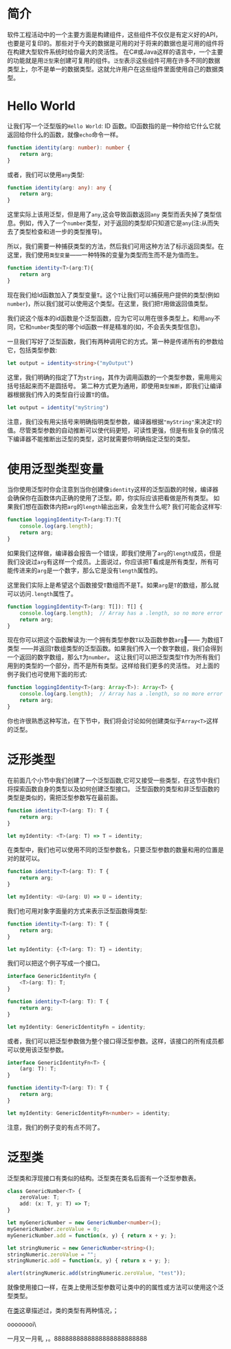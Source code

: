 # 简介
软件工程活动中的一个主要方面是构建组件，这些组件不仅仅是有定义好的API，也要是可复印的。那些对于今天的数据是可用的对于将来的数据也是可用的组件将在构建大型软件系统时给你最大的灵活性。
在C#或Java这样的语言中，一个主要的功能就是用`泛型`来创建可复用的组件。`泛型`表示这些组件可用在许多不同的数据类型上，尔不是单一的数据类型。这就允许用户在这些组件里面使用自己的数据类型。

# Hello World
让我们写一个泛型版的`Hello World`: ID 函数。ID函数指的是一种你给它什么它就返回给你什么的函数，就像`echo`命令一样。
```typescript
function identity(arg: number): number {
    return arg;
}
```
或者，我们可以使用`any`类型:
```typescript
function identity(arg: any): any {
    return arg;
}
```
这里实际上该用泛型，但是用了`any`,这会导致函数返回`any` 类型而丢失掉了类型信息。例如，传入了一个`number`类型，对于返回的类型却只知道它是`any`(注:从而失去了类型检查和进一步的类型推导)。

所以，我们需要一种捕获类型的方法，然后我们可用这种方法了标示返回类型。在这里，我们使用`类型变量`——一种特殊的变量为类型而生而不是为值而生。
```typescript
function identity<T>(arg:T){
    return arg
}
```

现在我们给Id函数加入了类型变量`T`。这个`T`让我们可以捕获用户提供的类型(例如`number`)，所以我们就可以使用这个类型。在这里，我们把`T`用做返回值类型。
<!--
 On inspection, we can now see the same type is used for the argument and the return type. This allows us to traffic that type information in one side of the function and out the other.
 -->
 
 我们说这个版本的id函数是个泛型函数，应为它可以用在很多类型上。和用`any`不同，它和`number`类型的哪个id函数一样是精准的(如，不会丢失类型信息)。
 
 一旦我们写好了泛型函数，我们有两种调用它的方式。第一种是传递所有的参数给它，包括类型参数:
 
```typescript
let output = identity<string>("myOutput")
```
这里，我们明确的指定了T为`string`，其作为调用函数的一个类型参数，需用用尖括号括起来而不是圆括号。
第二种方式更为通用，即使用`类型推断`，即我们让编译器根据我们传入的类型自行设置`T`的值。
```typescript
let output = identity("myString")
```
注意，我们没有用尖括号来明确指明类型参数，编译器根据`"myString"`来决定`T`的值。尽管类型参数的自动推断可以使代码更短，可读性更强，但是有些复杂的情况下编译器不能推断出泛型的类型，这时就需要你明确指定泛型的类型。
# 使用泛型类型变量
当你使用泛型时你会注意到当你创建像`identity`这样的泛型函数的时候，编译器会确保你在函数体内正确的使用了泛型。即，你实际应该把看做是所有类型。
如果我们想在函数体内把`arg`的`length`输出出来，会发生什么呢? 我们可能会这样写:
```typescript
function loggingIdentity<T>(arg:T):T{
    console.log(arg.length);
    return arg;
}
```
如果我们这样做，编译器会报告一个错误，即我们使用了`arg`的`length`成员，但是我们没说过`arg`有这样一个成员。上面说过，你应该把T看成是所有类型，所有可能传进来的`arg`是一个数字，那么它是没有`length`属性的。

这里我们实际上是希望这个函数接受`T`数组而不是T。如果`arg`是`T`的数组，那么就可以访问`.length`属性了。
```typescript
function loggingIdentity<T>(arg: T[]): T[] {
    console.log(arg.length);  // Array has a .length, so no more error
    return arg;
}
```
现在你可以把这个函数解读为:一个拥有类型参数`T`以及函数参数`arg`—— 为数组T类型 ——并返回`T`数组类型的泛型函数。如果我们传入一个数字数组，我们会得到一个返回的数字数组，那么`T`为`number`。<!-- This allows us to use our generic type variable `T` as part of the types we're working with,rather than the whole type,giving us greater flexibility -->
这让我们可以把泛型类型`T`作为所有我们用到的类型的一个部分，而不是所有类型。这样给我们更多的灵活性。
对上面的例子我们也可使用下面的形式:
```typescript
function loggingIdentity<T>(arg: Array<T>): Array<T> {
    console.log(arg.length);  // Array has a .length, so no more error
    return arg;
}
```
你也许很熟悉这种写法，在下节中，我们将会讨论如何创建类似于`Array<T>`这样的泛型。
# 泛形类型
在前面几个小节中我们创建了一个泛型函数,它可又接受一些类型，在这节中我们将探索函数自身的类型以及如何创建泛型接口。
泛型函数的类型和非泛型函数的类型是类似的，需把泛型参数写在最前面。
```typescript
function identity<T>(arg: T): T {
    return arg;
}

let myIdentity: <T>(arg: T) => T = identity;
```
在类型中，我们也可以使用不同的泛型参数名，只要泛型参数的数量和用的位置是对的就可以。
```typescript
function identity<T>(arg: T): T {
    return arg;
}

let myIdentity: <U>(arg: U) => U = identity;
```
我们也可用对象字面量的方式来表示泛型函数得类型:
```typescript
function identity<T>(arg: T): T {
    return arg;
}

let myIdentity: {<T>(arg: T): T} = identity;
```
我们可以把这个例子写成一个接口。
```typescript
interface GenericIdentityFn {
    <T>(arg: T): T;
}

function identity<T>(arg: T): T {
    return arg;
}

let myIdentity: GenericIdentityFn = identity;
```
或者，我们可以把泛型参数做为整个接口得泛型参数。这样，该接口的所有成员都可以使用该泛型参数。
```typescript
interface GenericIdentityFn<T> {
    (arg: T): T;
}

function identity<T>(arg: T): T {
    return arg;
}

let myIdentity: GenericIdentityFn<number> = identity;
```
注意，我们的例子变的有点不同了。
<!--
. Instead of describing a generic function, we now have a non-generic function signature that is a part of a generic type. When we use GenericIdentityFn, we now will also need to specify the corresponding type argument (here: number), effectively locking in what the underlying call signature will use. Understanding when to put the type parameter directly on the call signature and when to put it on the interface itself will be helpful in describing what aspects of a type are generic.

In addition to generic interfaces, we can also create generic classes. Note that it is not possible to create generic enums and namespaces.
-->

# 泛型类
泛型类和浮现接口有类似的结构。泛型类在类名后面有一个泛型参数表。
```typescript
class GenericNumber<T> {
    zeroValue: T;
    add: (x: T, y: T) => T;
}

let myGenericNumber = new GenericNumber<number>();
myGenericNumber.zeroValue = 0;
myGenericNumber.add = function(x, y) { return x + y; };
```

<!--This is a pretty literal use of the GenericNumber class, but you may have noticed that nothing is restricting it to only use the number type. We could have instead used string or even more complex objects.-->

```typescript
let stringNumeric = new GenericNumber<string>();
stringNumeric.zeroValue = "";
stringNumeric.add = function(x, y) { return x + y; };

alert(stringNumeric.add(stringNumeric.zeroValue, "test"));
```
就像使用接口一样，在类上使用泛型参数可让类中的的属性或方法可以使用这个泛型类型。

在[类]()这章描述过，类的类型有两种情况，；








oooooooi\




一月又一月乵   ，。8888888888888888888888888